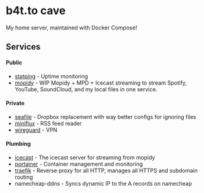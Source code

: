 # b4t.to cave

My home server, maintained with Docker Compose!

## Services
#### Public
* [statping](statping.b4t.to) - Uptime monitoring
* [mopidy](mopidy.b4t.to) - WIP Mopidy + MPD + Icecast streaming to stream Spotify, YouTube, SoundCloud, and my local files in one service.

#### Private
* [seafile](seafile.b4t.to) - Dropbox replacement with way better configs for ignoring files
* [miniflux](miniflux.b4t.to) - RSS feed reader
* [wireguard](b4t.to:51820) - VPN

#### Plumbing
* [icecast](icecast.b4t.to) - The icecast server for streaming from mopidy
* [portainer](portainer.b4t.to) - Container management and monitoring
* [traefik](traefik.b4t.to) - Reverse proxy for all HTTP, manages all HTTPS and subdomain routing
* namecheap-ddns - Syncs dynamic IP to the A records on namecheap